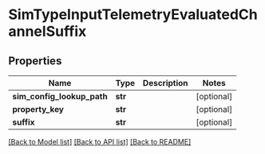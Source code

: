 # SimTypeInputTelemetryEvaluatedChannelSuffix

## Properties
Name | Type | Description | Notes
------------ | ------------- | ------------- | -------------
**sim_config_lookup_path** | **str** |  | [optional] 
**property_key** | **str** |  | [optional] 
**suffix** | **str** |  | [optional] 

[[Back to Model list]](../README.md#documentation-for-models) [[Back to API list]](../README.md#documentation-for-api-endpoints) [[Back to README]](../README.md)


